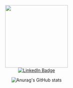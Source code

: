 <div id="header" align="center">
  <img src="https://media.giphy.com/media/3ov9jNziFTMfzSumAw/giphy.gif" width="200"/>
<div/>

<div id="badges">
  <a href="https://www.linkedin.com/in/guilherme-barbosa-98149521a/">
    <img src="https://img.shields.io/badge/LinkedIn-blue?style=for-the-badge&logo=linkedin&logoColor=white" alt="LinkedIn Badge"/>
  <a/>
</div>

<img src="https://komarev.com/ghpvc/?username=your-github-username&style=flat-square&color=blue" alt=""/>
  
![Anurag's GitHub stats](https://github-readme-stats.vercel.app/api?username=Barbosaadev&show_icons=true&theme=monokai)

